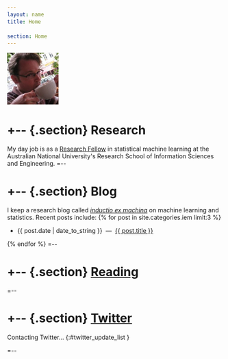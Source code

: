 ```yaml
---
layout: name
title: Home

section: Home
---
```


<img class='inset right' src='/images/mark_reid.jpg' title='Mark Reid' alt='Photo of Mark Reid drinking a coffee' width='120px' />

+--	{.section}
Research
========
My day job is as a [Research Fellow](/work) in statistical machine learning at 
the Australian National University's Research School of Information Sciences and
Engineering.
=--


+-- {.section}
Blog
====
I keep a research blog 	called _[inductio ex machina](/iem)_ on 
machine learning and statistics.
Recent posts include:
{% for post in site.categories.iem limit:3 %}
<ul class="compact">
<li>
	<span class="date">{{ post.date | date_to_string }}</span> 
	&nbsp;&mdash;&nbsp;
	<a href="{{ post.url }}" title="{{ post.excerpt }}">{{ post.title }}</a>
</li>
</ul>
{% endfor %}
=--

+-- {.section}
[Reading](http://librarything.com/home/mdreid)
==============================================

<script type="text/javascript" src="http://www.librarything.com/jswidget.php?reporton=mdreid&show=recent&header=&num=8&covers=small&text=title&tag=show&css=0&style=2&version=1" ></script>
=--

+-- {.section}
[Twitter](http://twitter.com/mdreid)
====================================

Contacting Twitter... 
{:#twitter_update_list }

=--
